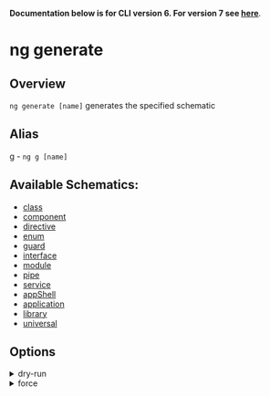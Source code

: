 <!-- Links in /docs/documentation should NOT have `.md` at the end, because they end up in our wiki at release. -->

**Documentation below is for CLI version 6. For version 7 see [here](https://angular.io/cli/generate)**.

# ng generate

## Overview
`ng generate [name]` generates the specified schematic

## Alias
g - `ng g [name]`

## Available Schematics:
 - [class](generate/class.md)
 - [component](generate/component.md)
 - [directive](generate/directive.md)
 - [enum](generate/enum.md)
 - [guard](generate/guard.md)
 - [interface](generate/interface.md)
 - [module](generate/module.md)
 - [pipe](generate/pipe.md)
 - [service](generate/service.md)
 - [appShell](generate/app-shell.md)
 - [application](generate/application.md)
 - [library](generate/library.md)
 - [universal](generate/universal.md)

## Options
<details>
  <summary>dry-run</summary>
  <p>
    <code>--dry-run</code> (alias: <code>-d</code>)
  </p>
  <p>
    Run through without making any changes.
  </p>
</details>
<details>
  <summary>force</summary>
  <p>
    <code>--force</code> (alias: <code>-f</code>)
  </p>
  <p>
    Forces overwriting of files.
  </p>
</details>
